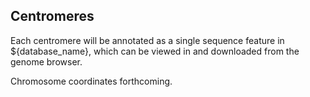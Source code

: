 ## Centromeres

Each centromere will be annotated as a single sequence
feature in ${database_name}, which can be viewed in and downloaded from the
genome browser.

Chromosome coordinates forthcoming.
